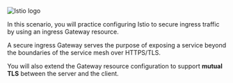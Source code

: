 
![Istio logo](https://raw.githubusercontent.com/lorenzo85/scenarios-ica/master/istio-logo.svg)

In this scenario, you will practice configuring Istio to secure ingress traffic by using an ingress Gateway resource.

A secure ingress Gateway serves the purpose of exposing a service beyond the boundaries of the service mesh over HTTPS/TLS.

You will also extend the Gateway resource configuration to support **mutual TLS** between the server and the client.
